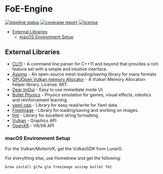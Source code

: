 # FoE-Engine<!-- omit in toc -->

[![pipeline status](https://git.stabletec.com/foe/engine/badges/main/pipeline.svg)](https://git.stabletec.com/foe/engine/commits/main)
[![coverage report](https://git.stabletec.com/foe/engine/badges/main/coverage.svg)](https://git.stabletec.com/foe/engine/commits/main)
[![license](https://img.shields.io/badge/license-Apache%202.0-blue.svg)](https://git.stabletec.com/foe/engine/blob/main/LICENSE)

- [External Libraries](#external-libraries)
  - [macOS Environment Setup](#macos-environment-setup)

## External Libraries

- [CLI11](https://github.com/CLIUtils/CLI11) - A command line parser for C++11 and beyond that provides a rich feature set with a simple and intuitive interface. 
- [Assimp](http://assimp.org/) - An open-source mesh loading/saving library for many formats
- [GPUOpen Vulkan memory Allocator](https://gpuopen.com/gaming-product/vulkan-memory-allocator/) - A Vulkan Memory Allocation helper library. License: MIT.
- [Dear ImGui](https://github.com/ocornut/imgui) - Easy to use immediate mode UI.
- [Bullet Physics](https://pybullet.org) - Physics simulation for games, visual effects, robotics and reinforcement learning.
- [yaml-cpp](https://github.com/jbeder/yaml-cpp) - Library for easy read/write for Yaml data.
- [FreeImage](http://freeimage.sourceforge.net/) - Library for loading/saving and working on images.
- [fmt](https://github.com/fmtlib/fmt) - Library for excellent string formatting.
- [Vulkan](https://www.vulkan.org/) - Graphics API
- [OpenXR](https://www.khronos.org/OpenXR/) - VR/XR API

### macOS Environment Setup

For the Vulkan/MoltenVK, get the VulkanSDK from LunarG.

For everything else, use Homebrew and get the following:
```sh
brew install glfw glm freeimage assimp bullet fmt
```